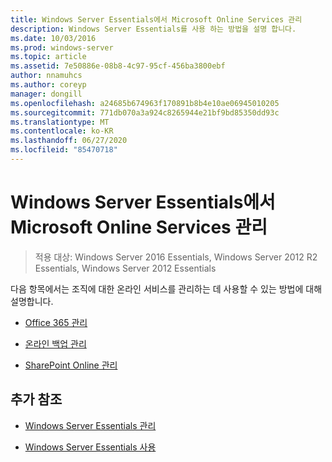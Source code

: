 ```yaml
---
title: Windows Server Essentials에서 Microsoft Online Services 관리
description: Windows Server Essentials를 사용 하는 방법을 설명 합니다.
ms.date: 10/03/2016
ms.prod: windows-server
ms.topic: article
ms.assetid: 7e50886e-08b8-4c97-95cf-456ba3800ebf
author: nnamuhcs
ms.author: coreyp
manager: dongill
ms.openlocfilehash: a24685b674963f170891b8b4e10ae06945010205
ms.sourcegitcommit: 771db070a3a924c8265944e21bf9bd85350dd93c
ms.translationtype: MT
ms.contentlocale: ko-KR
ms.lasthandoff: 06/27/2020
ms.locfileid: "85470718"
---
```

# <a name="manage-microsoft-online-services-in-windows-server-essentials"></a>Windows Server Essentials에서 Microsoft Online Services 관리

>적용 대상: Windows Server 2016 Essentials, Windows Server 2012 R2 Essentials, Windows Server 2012 Essentials

다음 항목에서는 조직에 대한 온라인 서비스를 관리하는 데 사용할 수 있는 방법에 대해 설명합니다.

-   [Office 365 관리](Manage-Office-365-in-Windows-Server-Essentials.md)

-   [온라인 백업 관리](Manage-Online-Backup-in-Windows-Server-Essentials.md)

-   [SharePoint Online 관리](Manage-SharePoint-Online-in-Windows-Server-Essentials.md)

## <a name="additional-references"></a>추가 참조

-   [Windows Server Essentials 관리](Manage-Windows-Server-Essentials.md)

-   [Windows Server Essentials 사용](../use/Use-Windows-Server-Essentials.md)